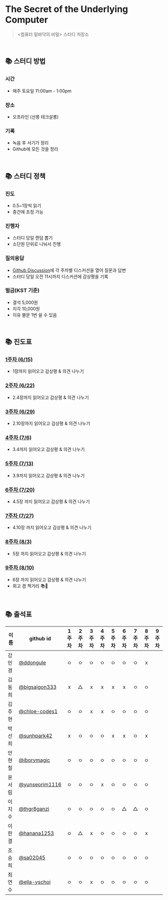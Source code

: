 # The Secret of the Underlying Computer

> <컴퓨터 밑바닥의 비밀> 스터디 저장소

<br/>

## 📚 스터디 방법

### 시간

- 매주 토요일 11:00am - 1:00pm

### 장소

- 오프라인 (선릉 테크살롱)

### 기록

- 녹음 후 서기가 정리
- Github에 모든 것을 정리

<br/>

## 📚 스터디 정책

### 진도

- 0.5~1장씩 읽기
- 중간에 조정 가능

### 진행자

- 스터디 당일 랜덤 뽑기
- 소단원 단위로 나눠서 진행

### 질의응답

- [Github Discussion](https://github.com/elegant-functional-2023/secrets-of-computer/discussions)에 각 주차별 디스커션을 열어 질문과 답변
- 스터디 당일 오전 11시까지 디스커션에 감상평을 기록

### 벌금(KST 기준)

- 결석 5,000원
- 지각 10,000원
- 이유 불문 1번 쉴 수 있음

<br/>

## 📚 진도표

### [1주차 (6/15)](https://github.com/elegant-functional-2023/secrets-of-computer/discussions/3)

- 1장까지 읽어오고 감상평 & 의견 나누기

### [2주차 (6/22)](https://github.com/elegant-functional-2023/secrets-of-computer/discussions/5)

- 2.4장까지 읽어오고 감상평 & 의견 나누기

### [3주차 (6/29)](https://github.com/elegant-functional-2023/secrets-of-computer/discussions/7)

- 2.10장까지 읽어오고 감상평 & 의견 나누기

### [4주차 (7/6)](https://github.com/elegant-functional-2023/secrets-of-computer/discussions/8)

- 3.4까지 읽어오고 감상평 & 의견 나누기

### [5주차 (7/13)](https://github.com/elegant-functional-2023/secrets-of-computer/discussions/9)

- 3.9까지 읽어오고 감상평 & 의견 나누기

### [6주차 (7/20)](https://github.com/elegant-functional-2023/secrets-of-computer/discussions/11)

- 4.5장 까지 읽어오고 감상평 & 의견 나누기

### [7주차 (7/27)](https://github.com/elegant-functional-2023/secrets-of-computer/discussions/13)

- 4.10장 까지 읽어오고 감상평 & 의견 나누기

### [8주차 (8/3)](https://github.com/elegant-functional-2023/secrets-of-computer/discussions/14)

- 5장 까지 읽어오고 감상평 & 의견 나누기

### [9주차 (8/10)](https://github.com/elegant-functional-2023/secrets-of-computer/discussions/15)

- 6장 까지 읽어오고 감상평 & 의견 나누기
- 회고 겸 책거리 📚🍺

<br/>

## 📚 출석표

|  이름  |                   github id                        |  1주차  |  2주차  |  3주차  |  4주차  |  5주차  |  6주차  |  7주차  |  8주차  |  9주차  |
| ----- | -------------------------------------------------- | :----: | :----: | :----: | :----: | :----: | :----: | :----: | :----: | :----: |
| 강민경 | [@ddongule](https://github.com/ddongule)            |   ㅇ   |   ㅇ   |   ㅇ   |   ㅇ   |   ㅇ   |   ㅇ   |   ㅇ   |   x   |      |
| 김동희 | [@bigsaigon333](https://github.com/bigsaigon333)    |   x   |   △    |   x   |   x   |   x   |   x    |   ㅇ    |   ㅇ   |      |
| 김주현 | [@chloe-codes1](https://github.com/chloe-codes1)    |   ㅇ   |   ㅇ   |   x   |   x   |   ㅇ   |   ㅇ   |   ㅇ    |   ㅇ   |      |
| 박선희 | [@sunhpark42](https://github.com/sunhpark42)        |   x   |   ㅇ   |   ㅇ   |   ㅇ   |   x   |    x   |   ㅇ   |   x   |      |
| 안현철 | [@iborymagic](https://github.com/iborymagic)        |   ㅇ   |   ㅇ   |   ㅇ   |   ㅇ   |   ㅇ   |   ㅇ   |  ㅇ    |  ㅇ    |      |
| 윤서림 | [@yunseorim1116](https://github.com/yunseorim1116)  |   ㅇ   |   ㅇ   |   ㅇ   |   x   |   ㅇ   |   ㅇ   |   ㅇ   |   ㅇ   |      |
| 이지수 | [@thgr8ganzi](https://github.com/thgr8ganzi)        |   ㅇ   |   ㅇ   |   ㅇ   |   ㅇ   |   ㅇ   |   △   |   △    |   ㅇ   |      |
| 이한결 | [@hanana1253](https://github.com/hanana1253)        |   ㅇ   |   △    |   x   |   ㅇ   |   ㅇ   |   ㅇ   |  ㅇ    |   x   |      |
| 조승희 | [@sa02045](https://github.com/sa02045)              |   ㅇ   |   ㅇ   |   ㅇ   |   ㅇ   |   ㅇ   |   ㅇ   |   ㅇ   |   ㅇ   |      |
| 최연수 | [@ella-yschoi](https://github.com/ella-yschoi)      |   ㅇ   |   ㅇ   |   x   |   ㅇ   |   ㅇ   |   ㅇ   |   ㅇ   |   ㅇ   |      |
